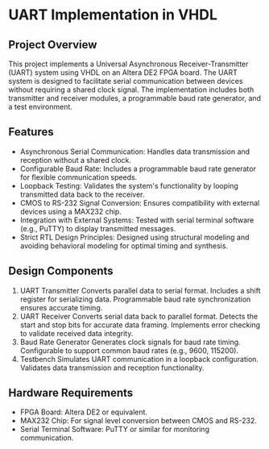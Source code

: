 # UART Implementation in VHDL

## Project Overview

This project implements a Universal Asynchronous Receiver-Transmitter (UART) system using VHDL on an Altera DE2 FPGA board. The UART system is designed to facilitate serial communication between devices without requiring a shared clock signal. The implementation includes both transmitter and receiver modules, a programmable baud rate generator, and a test environment.

## Features
- Asynchronous Serial Communication: Handles data transmission and reception without a shared clock.
- Configurable Baud Rate: Includes a programmable baud rate generator for flexible communication speeds.
- Loopback Testing: Validates the system's functionality by looping transmitted data back to the receiver.
- CMOS to RS-232 Signal Conversion: Ensures compatibility with external devices using a MAX232 chip.
- Integration with External Systems: Tested with serial terminal software (e.g., PuTTY) to display transmitted messages.
- Strict RTL Design Principles: Designed using structural modeling and avoiding behavioral modeling for optimal timing and synthesis.

## Design Components

1. UART Transmitter
Converts parallel data to serial format.
Includes a shift register for serializing data.
Programmable baud rate synchronization ensures accurate timing.
2. UART Receiver
Converts serial data back to parallel format.
Detects the start and stop bits for accurate data framing.
Implements error checking to validate received data integrity.
3. Baud Rate Generator
Generates clock signals for baud rate timing.
Configurable to support common baud rates (e.g., 9600, 115200).
4. Testbench
Simulates UART communication in a loopback configuration.
Validates data transmission and reception functionality.

## Hardware Requirements
- FPGA Board: Altera DE2 or equivalent.
- MAX232 Chip: For signal level conversion between CMOS and RS-232.
- Serial Terminal Software: PuTTY or similar for monitoring communication.
